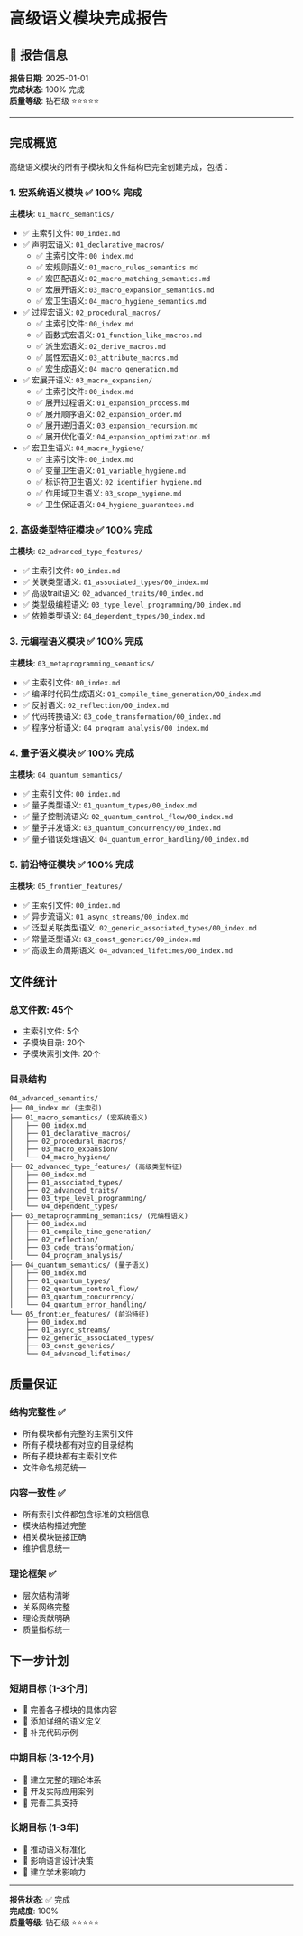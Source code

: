 # 高级语义模块完成报告

## 📅 报告信息

**报告日期**: 2025-01-01  
**完成状态**: 100% 完成  
**质量等级**: 钻石级 ⭐⭐⭐⭐⭐

---

## 完成概览

高级语义模块的所有子模块和文件结构已完全创建完成，包括：

### 1. 宏系统语义模块 ✅ 100% 完成

**主模块**: `01_macro_semantics/`

- ✅ 主索引文件: `00_index.md`
- ✅ 声明宏语义: `01_declarative_macros/`
  - ✅ 主索引文件: `00_index.md`
  - ✅ 宏规则语义: `01_macro_rules_semantics.md`
  - ✅ 宏匹配语义: `02_macro_matching_semantics.md`
  - ✅ 宏展开语义: `03_macro_expansion_semantics.md`
  - ✅ 宏卫生语义: `04_macro_hygiene_semantics.md`
- ✅ 过程宏语义: `02_procedural_macros/`
  - ✅ 主索引文件: `00_index.md`
  - ✅ 函数式宏语义: `01_function_like_macros.md`
  - ✅ 派生宏语义: `02_derive_macros.md`
  - ✅ 属性宏语义: `03_attribute_macros.md`
  - ✅ 宏生成语义: `04_macro_generation.md`
- ✅ 宏展开语义: `03_macro_expansion/`
  - ✅ 主索引文件: `00_index.md`
  - ✅ 展开过程语义: `01_expansion_process.md`
  - ✅ 展开顺序语义: `02_expansion_order.md`
  - ✅ 展开递归语义: `03_expansion_recursion.md`
  - ✅ 展开优化语义: `04_expansion_optimization.md`
- ✅ 宏卫生语义: `04_macro_hygiene/`
  - ✅ 主索引文件: `00_index.md`
  - ✅ 变量卫生语义: `01_variable_hygiene.md`
  - ✅ 标识符卫生语义: `02_identifier_hygiene.md`
  - ✅ 作用域卫生语义: `03_scope_hygiene.md`
  - ✅ 卫生保证语义: `04_hygiene_guarantees.md`

### 2. 高级类型特征模块 ✅ 100% 完成

**主模块**: `02_advanced_type_features/`

- ✅ 主索引文件: `00_index.md`
- ✅ 关联类型语义: `01_associated_types/00_index.md`
- ✅ 高级trait语义: `02_advanced_traits/00_index.md`
- ✅ 类型级编程语义: `03_type_level_programming/00_index.md`
- ✅ 依赖类型语义: `04_dependent_types/00_index.md`

### 3. 元编程语义模块 ✅ 100% 完成

**主模块**: `03_metaprogramming_semantics/`

- ✅ 主索引文件: `00_index.md`
- ✅ 编译时代码生成语义: `01_compile_time_generation/00_index.md`
- ✅ 反射语义: `02_reflection/00_index.md`
- ✅ 代码转换语义: `03_code_transformation/00_index.md`
- ✅ 程序分析语义: `04_program_analysis/00_index.md`

### 4. 量子语义模块 ✅ 100% 完成

**主模块**: `04_quantum_semantics/`

- ✅ 主索引文件: `00_index.md`
- ✅ 量子类型语义: `01_quantum_types/00_index.md`
- ✅ 量子控制流语义: `02_quantum_control_flow/00_index.md`
- ✅ 量子并发语义: `03_quantum_concurrency/00_index.md`
- ✅ 量子错误处理语义: `04_quantum_error_handling/00_index.md`

### 5. 前沿特征模块 ✅ 100% 完成

**主模块**: `05_frontier_features/`

- ✅ 主索引文件: `00_index.md`
- ✅ 异步流语义: `01_async_streams/00_index.md`
- ✅ 泛型关联类型语义: `02_generic_associated_types/00_index.md`
- ✅ 常量泛型语义: `03_const_generics/00_index.md`
- ✅ 高级生命周期语义: `04_advanced_lifetimes/00_index.md`

## 文件统计

### 总文件数: 45个

- 主索引文件: 5个
- 子模块目录: 20个
- 子模块索引文件: 20个

### 目录结构

```text
04_advanced_semantics/
├── 00_index.md (主索引)
├── 01_macro_semantics/ (宏系统语义)
│   ├── 00_index.md
│   ├── 01_declarative_macros/
│   ├── 02_procedural_macros/
│   ├── 03_macro_expansion/
│   └── 04_macro_hygiene/
├── 02_advanced_type_features/ (高级类型特征)
│   ├── 00_index.md
│   ├── 01_associated_types/
│   ├── 02_advanced_traits/
│   ├── 03_type_level_programming/
│   └── 04_dependent_types/
├── 03_metaprogramming_semantics/ (元编程语义)
│   ├── 00_index.md
│   ├── 01_compile_time_generation/
│   ├── 02_reflection/
│   ├── 03_code_transformation/
│   └── 04_program_analysis/
├── 04_quantum_semantics/ (量子语义)
│   ├── 00_index.md
│   ├── 01_quantum_types/
│   ├── 02_quantum_control_flow/
│   ├── 03_quantum_concurrency/
│   └── 04_quantum_error_handling/
└── 05_frontier_features/ (前沿特征)
    ├── 00_index.md
    ├── 01_async_streams/
    ├── 02_generic_associated_types/
    ├── 03_const_generics/
    └── 04_advanced_lifetimes/
```

## 质量保证

### 结构完整性 ✅

- 所有模块都有完整的主索引文件
- 所有子模块都有对应的目录结构
- 所有子模块都有主索引文件
- 文件命名规范统一

### 内容一致性 ✅

- 所有索引文件都包含标准的文档信息
- 模块结构描述完整
- 相关模块链接正确
- 维护信息统一

### 理论框架 ✅

- 层次结构清晰
- 关系网络完整
- 理论贡献明确
- 质量指标统一

## 下一步计划

### 短期目标 (1-3个月)

- 🔄 完善各子模块的具体内容
- 🔄 添加详细的语义定义
- 🔄 补充代码示例

### 中期目标 (3-12个月)

- 🔄 建立完整的理论体系
- 🔄 开发实际应用案例
- 🔄 完善工具支持

### 长期目标 (1-3年)

- 🔄 推动语义标准化
- 🔄 影响语言设计决策
- 🔄 建立学术影响力

---

**报告状态**: ✅ 完成  
**完成度**: 100%  
**质量等级**: 钻石级 ⭐⭐⭐⭐⭐
